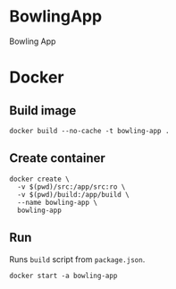 # BowlingApp
Bowling App

# Docker
## Build image
```shell
docker build --no-cache -t bowling-app .
```

## Create container
```shell
docker create \
  -v $(pwd)/src:/app/src:ro \
  -v $(pwd)/build:/app/build \
  --name bowling-app \
  bowling-app
```

## Run
Runs `build` script from `package.json`.
```shell
docker start -a bowling-app
```
